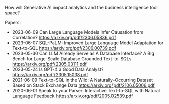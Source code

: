 How will Generative AI impact analytics and the business intelligence tool space? 

Papers:
* 2023-06-09 Can Large Language Models Infer Causation from Correlation? https://arxiv.org/pdf/2306.05836.pdf
* 2023-06-07 SQL-PaLM: Improved Large Language Model Adaptation for Text-to-SQL https://arxiv.org/pdf/2306.00739.pdf
* 2023-05-30 Can LLM Already Serve as A Database Interface? A BIg Bench for Large-Scale Database Grounded Text-to-SQLs https://arxiv.org/pdf/2305.03111.pdf
* 2023-05-24 Is GPT-4 a Good Data Analyst? https://arxiv.org/pdf/2305.15038.pdf
* 2021-06-09 Text-to-SQL in the Wild: A Naturally-Occurring Dataset Based on Stack Exchange Data https://arxiv.org/pdf/2106.05006.pdf
* 2020-06-01 Speak to your Parser: Interactive Text-to-SQL with Natural Language Feedback https://arxiv.org/pdf/2005.02539.pdf
